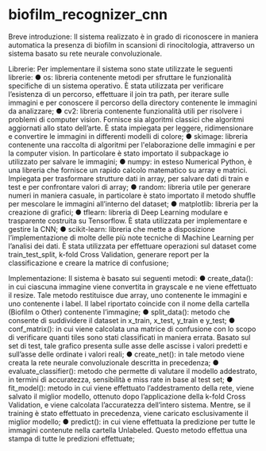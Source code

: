 # biofilm_recognizer_cnn

Breve introduzione: 
Il sistema realizzato è in grado di riconoscere in maniera automatica la presenza di biofilm in scansioni di rinocitologia, attraverso un sistema basato su rete neurale convoluzionale.

Librerie: 
Per implementare il sistema sono state utilizzate le seguenti librerie:
●	os: libreria contenente metodi per sfruttare le funzionalità specifiche di un sistema operativo. È stata utilizzata per verificare l’esistenza di un percorso, effettuare il join tra path, per iterare sulle immagini e per conoscere il percorso della directory contenente le immagini da analizzare;
●	cv2: libreria contenente funzionalità utili per risolvere i problemi di computer vision. Fornisce sia algoritmi classici che algoritmi aggiornati allo stato dell’arte. È stata impiegata per leggere, ridimensionare e convertire le immagini in differenti modelli di colore;
●	skimage: libreria contenente una raccolta di algoritmi per l'elaborazione delle immagini e per la computer vision. In particolare è stato importato il subpackage io utilizzato per salvare le immagini;
●	numpy: in esteso Numerical Python, è una libreria che fornisce un rapido calcolo matematico su array e matrici. Impiegata per trasformare strutture dati in array, per salvare dati di train e test e per confrontare valori di array;
●	random: libreria utile per generare numeri in maniera casuale, in particolare è stato importato il metodo shuffle per mescolare le immagini all’interno del dataset;
●	matplotlib: libreria per la creazione di grafici;
●	tflearn: libreria di Deep Learning modulare e trasparente costruita su Tensorflow. È stata utilizzata per implementare e gestire la CNN;
●	scikit-learn: libreria che mette a disposizione l’implementazione di molte delle più note tecniche di Machine Learning per l’analisi dei dati. È stata utilizzata per effettuare operazioni sul dataset come train_test_split, k-fold Cross Validation, generare report per la classificazione e creare la matrice di confusione;

Implementazione: 
Il sistema è basato sui seguenti metodi:
●	create_data(): in cui ciascuna immagine viene convertita in grayscale e ne viene effettuato il resize. Tale metodo restituisce due array, uno contenente le immagini e uno contenente i label. Il label riportato coincide con il nome della cartella (Biofilm o Other) contenente l’immagine;
●	split_data(): metodo che consente di suddividere il dataset in x_train, x_test, y_train e y_test;
●	conf_matrix(): in cui viene calcolata una matrice di confusione con lo scopo di verificare quanti tiles sono stati classificati in maniera errata. Basato sul set di test, tale grafico presenta sulle asse delle ascisse i valori predetti e sull’asse delle ordinate i valori reali;
●	create_net(): in tale metodo viene creata la rete neurale convoluzionale descritta in precedenza;
●	evaluate_classifier(): metodo che permette di valutare il modello addestrato, in termini di accuratezza, sensibilità e miss rate in base al test set;
●	fit_model(): metodo in cui viene effettuato l’addestramento della rete, viene salvato il miglior modello, ottenuto dopo l’applicazione della k-fold Cross Validation, e viene calcolata l’accuratezza dell’intero sistema. Mentre, se il training è stato effettuato in precedenza, viene caricato esclusivamente il miglior modello;
●	predict(): in cui viene effettuata la predizione per tutte le immagini contenute nella cartella Unlabeled. Questo metodo effettua una stampa di tutte le predizioni effettuate;

